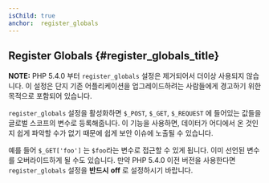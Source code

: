```yaml
---
isChild: true
anchor:  register_globals
---
```


## Register Globals {#register_globals_title}

**NOTE:** PHP 5.4.0 부터 `register_globals` 설정은 제거되어서 더이상 사용되지 않습니다. 이 설정은 단지 기존
어플리케이션을 업그레이드하려는 사람들에게 경고하기 위한 목적으로 포함되어 있습니다.

`register_globals` 설정을 활성화하면 `$_POST`, `$_GET`, `$_REQUEST` 에 들어있는 값들을 글로벌 스코프의 변수로
등록해줍니다. 이 기능을 사용하면, 데이터가 어디에서 온 것인지 쉽게 파악할 수가 없기 때문에 쉽게 보안 이슈에 노출될 수
있습니다. 

예를 들어 `$_GET['foo']` 는 `$foo`라는 변수로 접근할 수 있게 됩니다. 이미 선언된 변수를 오버라이드하게 될 수도
있습니다. 만약 PHP 5.4.0 이전 버전을 사용한다면 `register_globals` 설정을 __반드시__ __off__ 로 설정하시기 바랍니다.
